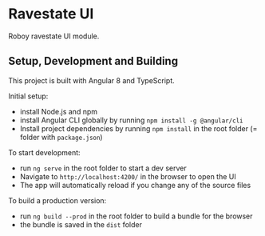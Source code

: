 # Ravestate UI

Roboy ravestate UI module. 

## Setup, Development and Building

This project is built with Angular 8 and TypeScript. 

Initial setup:
- install Node.js and npm
- install Angular CLI globally by running `npm install -g @angular/cli`
- Install project dependencies by running `npm install` in the root folder (= folder with `package.json`) 
 
To start development: 
- run `ng serve` in the root folder to start a dev server
- Navigate to `http://localhost:4200/` in the browser to open the UI
- The app will automatically reload if you change any of the source files

To build a production version:
- run `ng build --prod` in the root folder to build a bundle for the browser
- the bundle is saved in the `dist` folder 

